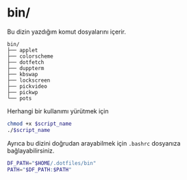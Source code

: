 # bin/

Bu dizin yazdığım komut dosyalarını içerir.

```
bin/
├── applet
├── colorscheme
├── dotfetch
├── duppterm
├── kbswap
├── lockscreen
├── pickvideo
├── pickwp
└── pots
```

Herhangi bir kullanımı yürütmek için

```sh
chmod +x $script_name
./$script_name
```

Ayrıca bu dizini doğrudan arayabilmek için `.bashrc` dosyanıza bağlayabilirsiniz.

```sh
DF_PATH="$HOME/.dotfiles/bin"
PATH="$DF_PATH:$PATH"
```
